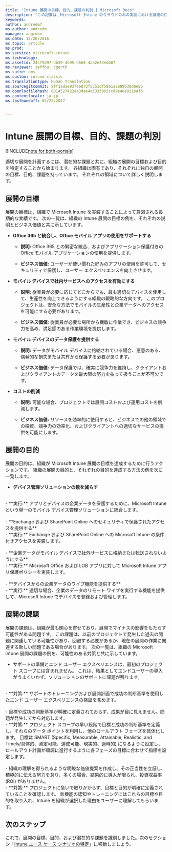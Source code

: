 ```yaml
---
title: "Intune 展開の目標、目的、課題の判別 | Microsoft Docs"
description: "この記事は、Microsoft Intune のクラウドのみの実装における展開の目標、目的、課題の判別に役立ちます。"
keywords: 
author: andredm7
ms.author: andredm
manager: angrobe
ms.date: 12/20/2016
ms.topic: article
ms.prod: 
ms.service: microsoft-intune
ms.technology: 
ms.assetid: 24cf9d97-db39-4b95-a664-4aa2e33edb87
ms.reviewer: jeffbu, cgerth
ms.suite: ems
ms.custom: intune-classic
ms.translationtype: Human Translation
ms.sourcegitcommit: 9ff1adae93fe6873f5551cf58b1a2e89638dee85
ms.openlocfilehash: 6014527422ea3dae4d1333965ccd9e48e8216afb
ms.contentlocale: ja-jp
ms.lasthandoff: 05/23/2017


---
```


# <a name="determine-intune-deployment-goals-objectives-and-challenges"></a>Intune 展開の目標、目的、課題の判別

[!INCLUDE[note for both-portals](../includes/note-for-both-portals.md)]

適切な展開を計画するには、潜在的な課題と共に、組織の展開の目標および目的を特定することから始まります。 各組織は固有であり、それぞれに独自の展開の目標、目的、課題を持っています。 それぞれの領域について詳しく説明します。

## <a name="deployment-goals"></a>展開の目標

展開の目標は、組織で Microsoft Intune を実装することによって意図される長期的な実績です。 次の一覧は、組織の Intune 展開の目標の例を、それぞれの説明とビジネス価値と共に示しています。

-   **Office 365 と統合し、Office モバイル アプリの使用をサポートする**

    -   **説明:** Office 365 との緊密な統合、およびアプリケーション保護付きの Office モバイル アプリケーションの使用を提供します。

    -   **ビジネス価値:** ユーザーが使い慣れた好みのアプリの使用を許可して、セキュリティで保護し、ユーザー エクスペリエンスを向上させます。

-   **モバイル デバイスで社内サービスへのアクセスを有効にする**

    -   **説明:** 従業員が必要に応じてどこからでも、最も適切なデバイスを使用して、生産性を向上できるようにする組織の戦略的な方向です。 このプロジェクトは、安全な方法でモバイルの生産性と企業データへのアクセスを可能にする必要があります。

    -   **ビジネス価値:** 従業員が必要な場所から機敏に作業でき、ビジネスの競争力を高め、満足感のある作業環境を提供します。

-   **モバイル デバイスのデータ保護を提供する**

    -   **説明:** データがモバイル デバイスに格納されている場合、悪意のある、偶発的な損失または共有から保護する必要があります。

    -   **ビジネス価値:** データ保護では、確実に競争力を維持し、クライアントおよびクライアントのデータを最大限の努力を払って扱うことが不可欠です。

-   **コストの削減**

    -   **説明:** 可能な場合、プロジェクトでは展開コストおよび運用コストを削減します。

    -    **ビジネス価値:** リソースを効率的に使用すると、ビジネスでの他の領域での投資、競争力の効率化、およびクライアントへの適切なサービスの提供を可能にします。

## <a name="deployment-objectives"></a>展開の目的

展開の目的は、組織が Microsoft Intune 展開の目標を達成するために行うアクションです。 組織の展開の目的と、それぞれの目的を達成する方法の例を次に一覧します。

-   **デバイス管理ソリューションの数を減らす**
<br>
    -   **実行:** アプリとデバイスの企業データを保護するために、Microsoft Intune という単一のモバイル デバイス管理ソリューションに統合します。
<br></br>
-   **Exchange および SharePoint Online へのセキュリティで保護されたアクセスを提供する**
<br>
    -   **実行:** Exchange および SharePoint Online への Microsoft Intune の条件付きアクセスを実装します。
<br></br>
-   **企業データがモバイル デバイスで社外サービスに格納または転送されないようにする**
<br>
    -   **実行:** Microsoft Office および LOB アプリに対して Microsoft Intune アプリ保護ポリシーを実装します。
<br></br>
-   **デバイスからの企業データのワイプ機能を提供する**
<br>
    -   **実行:** 適切な場合、企業のデータのリモート ワイプを実行する機能を提供して、Microsoft Intune でデバイスを登録および管理します。

## <a name="deployment-challenges"></a>展開の課題

展開の課題は、組織が最も関心を寄せており、展開でマイナスの影響をもたらす可能性がある問題です。 この課題は、以前のプロジェクトで発生した過去の問題に関連している可能性があり、回避する必要があるか、現在の展開の作業に関連する新しい問題である場合があります。 次の一覧は、組織の Microsoft Intune 展開の課題の例を、可能性のある対策と共に示しています。

-   サポートの準備とエンド ユーザー エクスペリエンスは、最初のプロジェクト スコープには含まれません。  これは、結果としてエンドユーザーの導入がうまくいかず、ソリューションのサポートに課題が残ります。
<br>
    -   **対策:** サポートのトレーニングおよび展開計画で成功の判断基準を使用したエンド ユーザー エクスペリエンスの検証を含めます。
<br></br>
-   目標や成功の判断基準が明確に定義されておらず、成果が目に見えません。問題が発生してから対応します。
<br>
    -   **対策:** プロジェクト スコープの早い段階で目標と成功の判断基準を定義し、それらのデータ ポイントを利用し、他のロールアウト フェーズを具体化します。 目標は SMART (Specific, Measurable, Attainable, Realistic, and Timely/具体的、測定可能、達成可能、現実的、適時的) になるように設定し、ロールアウト計画が順調に進行するように各フェーズの目標に合わせて指標を設定します。
<br></br>
-   組織の理解を得られるような明瞭な価値提案を作成し、その正当性を立証し、積極的に伝える努力を怠り、多くの場合、結果的に導入が限られ、投資収益率 (ROI) がありません。
<br>
    -   **対策:** プロジェクトに急いで取りかからず、目標と目的が明確に定義されていることを確認します。 新機能の認知やトレーニングにはこれらの目標や目的を取り入れ、Intune を組織が選択した理由をユーザーに理解してもらいます。

## <a name="next-steps"></a>次のステップ

これで、展開の目標、目的、および潜在的な課題を識別しました。次のセクション「[Intune ユース ケース シナリオの特定](section-2-identify-use-case-scenarios.md)」に移動しましょう。


